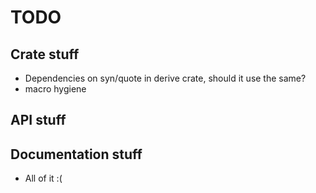 # TODO

## Crate stuff

 - Dependencies on syn/quote in derive crate, should it use the same?
 - macro hygiene

## API stuff

## Documentation stuff

 - All of it :(